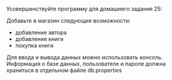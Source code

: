 Усовершенствуйте программу для домашнего задания 25:

Добавьте в магазин следующие возможности:
- добавление автора
- добавление книги
- покупка книги

Для ввода и вывода данных можно использовать консоль.  
Информация о базе данных, пользователе и пароле должна  
храниться в отдельном файле db.properties
